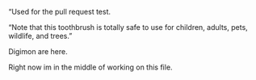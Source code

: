 “Used for the pull request test.

“Note that this toothbrush is totally safe to use for children, adults, pets, wildlife, and trees.” 

Digimon are here.

Right now im in the middle of working on this file.